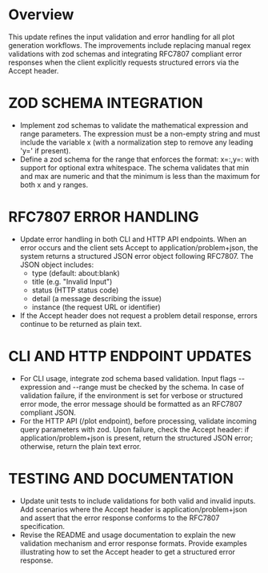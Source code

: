 # Overview
This update refines the input validation and error handling for all plot generation workflows. The improvements include replacing manual regex validations with zod schemas and integrating RFC7807 compliant error responses when the client explicitly requests structured errors via the Accept header.

# ZOD SCHEMA INTEGRATION
- Implement zod schemas to validate the mathematical expression and range parameters. The expression must be a non-empty string and must include the variable x (with a normalization step to remove any leading 'y=' if present).
- Define a zod schema for the range that enforces the format: x=<min>:<max>,y=<min>:<max> with support for optional extra whitespace. The schema validates that min and max are numeric and that the minimum is less than the maximum for both x and y ranges.

# RFC7807 ERROR HANDLING
- Update error handling in both CLI and HTTP API endpoints. When an error occurs and the client sets Accept to application/problem+json, the system returns a structured JSON error object following RFC7807. The JSON object includes:
  - type (default: about:blank)
  - title (e.g. "Invalid Input")
  - status (HTTP status code)
  - detail (a message describing the issue)
  - instance (the request URL or identifier)
- If the Accept header does not request a problem detail response, errors continue to be returned as plain text.

# CLI AND HTTP ENDPOINT UPDATES
- For CLI usage, integrate zod schema based validation. Input flags --expression and --range must be checked by the schema. In case of validation failure, if the environment is set for verbose or structured error mode, the error message should be formatted as an RFC7807 compliant JSON.
- For the HTTP API (/plot endpoint), before processing, validate incoming query parameters with zod. Upon failure, check the Accept header: if application/problem+json is present, return the structured JSON error; otherwise, return the plain text error.

# TESTING AND DOCUMENTATION
- Update unit tests to include validations for both valid and invalid inputs. Add scenarios where the Accept header is application/problem+json and assert that the error response conforms to the RFC7807 specification.
- Revise the README and usage documentation to explain the new validation mechanism and error response formats. Provide examples illustrating how to set the Accept header to get a structured error response.
